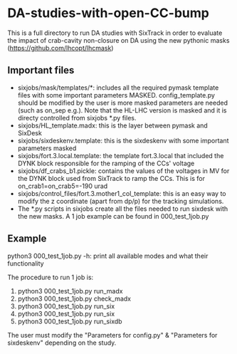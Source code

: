 # DA-studies-with-open-CC-bump

This is a full directory to run DA studies with SixTrack in order to evaluate the impact of crab-cavity non-closure on DA using the new pythonic masks (https://github.com/lhcopt/lhcmask)

## Important files

- sixjobs/mask/templates/*: includes all the required pymask template files with some important parameters MASKED. config_template.py should be modified by the user is more masked parameters are needed (such as on_sep e.g.). Note that the HL-LHC version is masked and it is directy controlled from sixjobs *.py files. 
- sixjobs/HL_template.madx: this is the layer between pymask and SixDesk
- sixjobs/sixdeskenv.template: this is the sixdeskenv with some important parameters masked
- sixjobs/fort.3.local.template: the template fort.3.local that included the DYNK block responsible for the ramping of the CCs' voltage
- sixjobs/df_crabs_b1.pickle: contains the values of the voltages in MV for the DYNK block used from SixTrack to ramp the CCs. This is for on_crab1=on_crab5=-190 urad
- sixjobs/control_files/fort.3.mother1_col_template: this is an easy way to modify the z coordinate (apart from dp/p) for the tracking simulations.
- The *.py scripts in sixjobs create all the files needed to run sixdesk with the new masks. A 1 job example can be found in 000_test_1job.py

## Example
python3 000_test_1job.py -h: print all available modes and what their functionality

The procedure to run 1 job is:
1. python3 000_test_1job.py run_madx
2. python3 000_test_1job.py check_madx
3. python3 000_test_1job.py run_six
4. python3 000_test_1job.py run_six
5. python3 000_test_1job.py run_sixdb

The user must modify the "Parameters for config.py" & "Parameters for sixdeskenv" depending on the study. 

